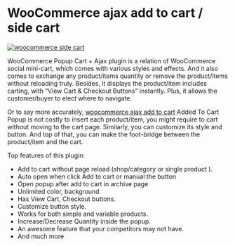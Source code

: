 # WooCommerce ajax add to cart /  side cart


<a href="https://athemeart.com/downloads/woocommerce-popup-cart-ajax/" target="_blank"><img src="https://athemeart.com/wp-content/uploads/edd/2020/01/banner-772x250-1.jpg" alt="woocommerce side cart"></a>

<p>WooCommerce Popup Cart + Ajax plugin is a relation of WooCommerce social mini-cart, which comes with various styles and effects. And it also comes to exchange any product/items quantity or remove the product/items without reloading truly. Besides, it displays the product/item includes carting, with “View Cart & Checkout Buttons” instantly. Plus, it allows the customer/buyer to elect where to navigate.</p>


Or to say more accurately, <a href="https://athemeart.com/downloads/woocommerce-popup-cart-ajax/" target="_blank" >woocommerce ajax add to cart</a> Added To Cart Popup is not costly to insert each product/item, you might require to cart without moving to the cart page. Similarly, you can customize its style and button. And top of that, you can make the foot-bridge between the product/item and the cart.

Top features of this plugin:
<ul>
<li>Add to cart without page reload (shop/category or single product ).</li>
<li>Auto open when click Add to cart or manual the button</li>
<li> Open popup after add to cart in archive page</li>
<li>Unlimited color, background</li>
<li>Has View Cart, Checkout buttons.</li>
<li>Customize button style.</li>
<li>Works for both simple and variable products.</li>
<li>Increase/Decrease Quantity inside the popup.</li>
<li> An awesome feature that your competitors may not have.</li>
<li>And much more</li>
</ul>

